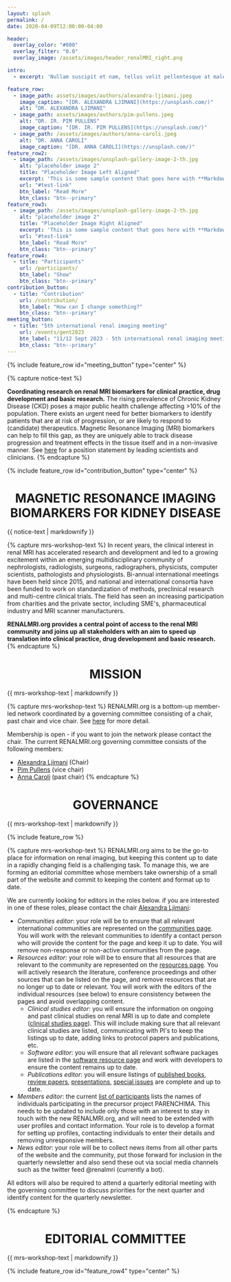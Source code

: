 ```yaml
---
layout: splash
permalink: /
date: 2020-04-09T12:00:00-04:00

header:
  overlay_color: "#000"
  overlay_filter: "0.0"
  overlay_image: /assets/images/header_renalMRI_right.png

intro:
  - excerpt: 'Nullam suscipit et nam, tellus velit pellentesque at malesuada, enim eaque. Quis nulla, netus tempor in diam gravida tincidunt, *proin faucibus* voluptate felis id sollicitudin. Centered with `type="center"`'

feature_row:
  - image_path: assets/images/authors/alexandra-ljimani.jpeg
    image_caption: "[DR. ALEXANDRA LJIMANI](https://unsplash.com/)"
    alt: "DR. ALEXANDRA LJIMANI"
  - image_path: assets/images/authors/pim-pullens.jpeg
    alt: "DR. IR. PIM PULLENS"
    image_caption: "[DR. IR. PIM PULLENS](https://unsplash.com/)"
  - image_path: /assets/images/authors/anna-caroli.jpeg
    alt: "DR. ANNA CAROLI"
    image_caption: "[DR. ANNA CAROLI](https://unsplash.com/)"
feature_row2:
  - image_path: /assets/images/unsplash-gallery-image-2-th.jpg
    alt: "placeholder image 2"
    title: "Placeholder Image Left Aligned"
    excerpt: 'This is some sample content that goes here with **Markdown** formatting. Left aligned with `type="left"`'
    url: "#test-link"
    btn_label: "Read More"
    btn_class: "btn--primary"
feature_row3:
  - image_path: /assets/images/unsplash-gallery-image-2-th.jpg
    alt: "placeholder image 2"
    title: "Placeholder Image Right Aligned"
    excerpt: 'This is some sample content that goes here with **Markdown** formatting. Right aligned with `type="right"`'
    url: "#test-link"
    btn_label: "Read More"
    btn_class: "btn--primary"
feature_row4:
  - title: "Participants"
    url: /participants/
    btn_label: "Show"
    btn_class: "btn--primary"
contribution_button:
  - title: "Contribution"
    url: /contribution/
    btn_label: "How can I change something?"
    btn_class: "btn--primary"
meeting_button:
  - title: "5th international renal imaging meeting"
    url: /events/gent2023
    btn_label: "11/12 Sept 2023 - 5th international renal imaging meeting"
    btn_class: "btn--primary"
---
```


{% include feature_row id="meeting_button" type="center" %}

{% capture notice-text %}

**Coordinating research on renal MRI biomarkers for clinical practice, drug development and basic research.**
The rising prevalence of Chronic Kidney Disease (CKD) poses a major public health challenge affecting >10% of the population. There exists an urgent need for better biomarkers to identify patients that are at risk of progression, or are likely to respond to (candidate) therapeutics. Magnetic Resonance Imaging (MRI) biomarkers can help to fill this gap, as they are uniquely able to track disease progression and treatment effects in the tissue itself and in a non-invasive manner. See [here](https://academic.oup.com/ndt/article/33/suppl_2/ii4/5078407?login=false) for a position statement by leading scientists and clinicians.
{% endcapture %}

{% include feature_row id="contribution_button" type="center" %}


<div class="notice--info" align="justify">
  <h1 align="center">MAGNETIC RESONANCE IMAGING
BIOMARKERS FOR KIDNEY DISEASE</h1>
  {{ notice-text | markdownify }}
</div>

{% capture mrs-workshop-text %}
In recent years, the clinical interest in renal MRI has accelerated research and development and led to a growing excitement within an emerging multidisciplinary community of nephrologists, radiologists, surgeons, radiographers, physicists, computer scientists, pathologists and physiologists. Bi-annual international meetings have been held since 2015, and national and international consortia have been funded to work on standardization of methods, preclinical research and multi-centre clinical trials. The field has seen an increasing participation from charities and the private sector, including SME's, pharmaceutical industry and MRI scanner manufacturers.

**RENALMRI.org provides a central point of access to the renal MRI community and joins up all stakeholders with an aim to speed up translation into clinical practice, drug development and basic research.**
{% endcapture %}


<div class="notice--success" align="justify">
  <h1 align="center">MISSION</h1>
  {{ mrs-workshop-text | markdownify }}
</div>

{% capture mrs-workshop-text %}
RENALMRI.org is a bottom-up member-led network coordinated by a governing committee consisting of a chair, past chair and vice chair. See [here](https://renalmri.org/governance/) for more detail.

Membership is open - if you want to join the network please contact the chair. The current RENALMRI.org governing committee consists of the following members:
- [Alexandra Ljimani](mailto:alexandra_ljimani@yahoo.de) (Chair)
- [Pim Pullens](mailto:Pim.Pullens@uzgent.be) (vice chair)
- [Anna Caroli](mailto:acaroli@marionegri.it) (past chair)
{% endcapture %}


<div class="notice--success" align="justify">
  <h1 align="center">GOVERNANCE</h1>
  {{ mrs-workshop-text | markdownify }}
</div>


{% include feature_row %}


{% capture mrs-workshop-text %}
RENALMRI.org aims to be the go-to place for information on renal imaging, but keeping this content up to date in a rapidly changing field is a challenging task. To manage this, we are forming an editorial committee whose members take ownership of a small part of the website and commit to keeping the content and format up to date. 

We are currently looking for editors in the roles below. if you are interested in one of these roles, please contact the chair [Alexandra Ljimani](mailto:alexandra_ljimani@yahoo.de):

- *Communities editor*: your role will be to ensure that all relevant international communities are represented on the [communities page](https://renalmri.org/community/). You will work with the relevant communities to identify a contact person who will provide the content for the page and keep it up to date. You will remove non-response or non-active communities from the page.
- *Resources editor*: your role will be to ensure that all resources that are relevant to the community are represented on the [resources page](https://renalmri.org/resources/). You will actively research the literature, conference proceedings and other sources that can be listed on the page, and remove resources that are no longer up to date or relevant. You will work with the editors of the individual resources (see below) to ensure consistency between the pages and avoid overlapping content.
  - *Clinical studies editor*: you will ensure the information on ongoing and past clinical studies on renal MRI is up to date and complete ([clinical studies page](https://renalmri.org/resources/studies/)). This will include making sure that all relevant clinical studies are listed, communicating with PI's to keep the listings up to date, adding links to protocol papers and publications, etc.
  - *Software editor*: you will ensure that all relevant software packages are listed in the [software resource page](https://renalmri.org/resources/software/) and work with developers to ensure the content remains up to date.
  - *Publications editor*: you will ensure listings of [published books](https://renalmri.org/resources/books/), [review papers](https://renalmri.org/resources/reviews/), [presentations](https://renalmri.org/resources/presentations/), [special issues](https://renalmri.org/resources/issues/) are complete and up to date.
- *Members editor*: the current [list of participants](https://renalmri.org/participants/) lists the names of individuals participating in the precursor project PARENCHIMA. This needs to be updated to include only those with an interest to stay in touch with the new RENALMRI.org, and will need to be extended with user profiles and contact information. Your role is to develop a format for setting up profiles, contacting individuals to enter their details and removing unresponsive members.
- *News editor*: your role will be to collect news items from all other parts of the website and the community, put those forward for inclusion in the quarterly newsletter and also send these out via social media channels such as the twitter feed @renalmri (currently a bot).

 
All editors will also be required to attend a quarterly editorial meeting with the governing committee to discuss priorities for the next quarter and identify content for the quarterly newsletter. 

{% endcapture %}


<div class="notice--success" align="justify">
  <h1 align="center">EDITORIAL COMMITTEE</h1>
  {{ mrs-workshop-text | markdownify }}
</div>


{% include feature_row id="feature_row4" type="center" %}
<!-- {% include feature_row id="intro" type="center" %} -->
